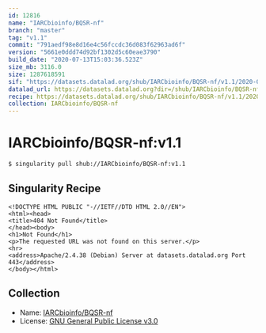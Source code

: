 ```yaml
---
id: 12816
name: "IARCbioinfo/BQSR-nf"
branch: "master"
tag: "v1.1"
commit: "791aedf98e8d16e4c56fccdc36d083f62963ad6f"
version: "5661e0ddd74d92bf1302d5c60eae3790"
build_date: "2020-07-13T15:03:36.523Z"
size_mb: 3116.0
size: 1287618591
sif: "https://datasets.datalad.org/shub/IARCbioinfo/BQSR-nf/v1.1/2020-07-13-791aedf9-5661e0dd/5661e0ddd74d92bf1302d5c60eae3790.sif"
datalad_url: https://datasets.datalad.org?dir=/shub/IARCbioinfo/BQSR-nf/v1.1/2020-07-13-791aedf9-5661e0dd/
recipe: https://datasets.datalad.org/shub/IARCbioinfo/BQSR-nf/v1.1/2020-07-13-791aedf9-5661e0dd/Singularity
collection: IARCbioinfo/BQSR-nf
---
```


# IARCbioinfo/BQSR-nf:v1.1

```bash
$ singularity pull shub://IARCbioinfo/BQSR-nf:v1.1
```

## Singularity Recipe

```singularity
<!DOCTYPE HTML PUBLIC "-//IETF//DTD HTML 2.0//EN">
<html><head>
<title>404 Not Found</title>
</head><body>
<h1>Not Found</h1>
<p>The requested URL was not found on this server.</p>
<hr>
<address>Apache/2.4.38 (Debian) Server at datasets.datalad.org Port 443</address>
</body></html>
```

## Collection

 - Name: [IARCbioinfo/BQSR-nf](https://github.com/IARCbioinfo/BQSR-nf)
 - License: [GNU General Public License v3.0](https://api.github.com/licenses/gpl-3.0)

